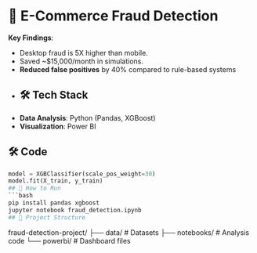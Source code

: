 
# 🛒 E-Commerce Fraud Detection  
**Key Findings**:  
- Desktop fraud is 5X higher than mobile.  
- Saved ~$15,000/month in simulations.
-  **Reduced false positives** by 40% compared to rule-based systems
-  ## 🛠️ Tech Stack
- **Data Analysis**: Python (Pandas, XGBoost)
- **Visualization**: Power BI


## 🛠️ Code  
```python
model = XGBClassifier(scale_pos_weight=30)
model.fit(X_train, y_train)
## 🚀 How to Run  
```bash
pip install pandas xgboost
jupyter notebook fraud_detection.ipynb
## 📂 Project Structure
```
fraud-detection-project/
├── data/               # Datasets
├── notebooks/          # Analysis code
└── powerbi/            # Dashboard files
```
